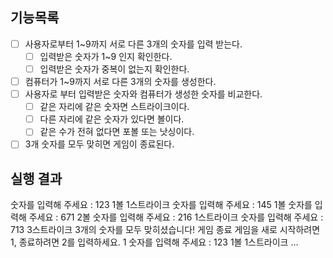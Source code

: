 ## 기능목록

- [ ] 사용자로부터 1~9까지 서로 다른 3개의 숫자를 입력 받는다.
    - [ ] 입력받은 숫자가 1~9 인지 확인한다.
    - [ ] 입력받은 숫자가 중복이 없는지 확인한다.
- [ ] 컴퓨터가 1~9까지 서로 다른 3개의 숫자를 생성한다.
- [ ] 사용자로 부터 입력받은 숫자와 컴퓨터가 생성한 숫자를 비교한다.
    - [ ] 같은 자리에 같은 숫자면 스트라이크이다.
    - [ ] 다른 자리에 같은 숫자가 있다면 볼이다.
    - [ ] 같은 수가 전혀 없다면 포볼 또는 낫싱이다.
- [ ] 3개 숫자를 모두 맞히면 게임이 종료된다.

## 실행 결과
숫자를 입력해 주세요 : 123
1볼 1스트라이크
숫자를 입력해 주세요 : 145
1볼
숫자를 입력해 주세요 : 671
2볼
숫자를 입력해 주세요 : 216
1스트라이크
숫자를 입력해 주세요 : 713
3스트라이크
3개의 숫자를 모두 맞히셨습니다! 게임 종료
게임을 새로 시작하려면 1, 종료하려면 2를 입력하세요.
1
숫자를 입력해 주세요 : 123
1볼 1스트라이크
…
